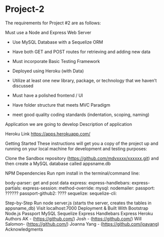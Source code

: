 # Project-2
The requirements for Project #2 are as follows:

Must use a Node and Express Web Server

* Use MySQL Database with a Sequelize ORM  

* Have both GET and POST routes for retrieving and adding new data

* Must incorporate Basic Testing Framework 

* Deployed using Heroku (with Data)

* Utilize at least one new library, package, or technology that we haven’t discussed

* Must have a polished frontend / UI 

* Have folder structure that meets MVC Paradigm

* meet good quality coding standards (indentation, scoping, naming)

Application we are going to develop
Description of application

Heroku Link
https://apps.herokuapp.com/

Getting Started
These instructions will get you a copy of the project up and running on your local machine for development and testing purposes:

Clone the Sandbox repository (https://github.com/mdvxxxx/xxxxxx.git) and then create a MySQL database called appsname.db

NPM Dependencies
Run npm install in the terminal/command line:

body-parser: get and post data
express: 
express-handlebars:
express-partials: 
express-session: 
method-override: 
mysql: 
nodemailer: 
passport: ??????
passport-github2: ????
sequelize:
sequelize-cli:

Step-by-Step
Run node server.js (starts the server, creates the tables in appsname_db)
Visit localhost:7000
Deployment & Built With
Bootstrap
Node.js
Passport
MySQL
Sequelize
Express Handlebars
Express
Heroku
Authors
AK - (https://github.com/)
Josh - (https://github.com/)
Will Salomon- (https://github.com/)
Joanna Yang - (https://github.com/joayang)
Acknowledgments
